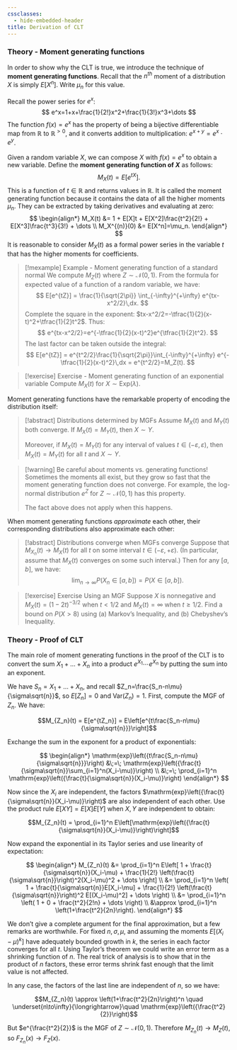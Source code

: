 ```yaml
---
cssclasses:
  - hide-embedded-header
title: Derivation of CLT
---
```

### Theory - Moment generating functions

In order to show why the CLT is true, we introduce the technique of **moment generating functions**. Recall that the $n^{th}$ moment of a distribution $X$ is simply $E[X^n]$. Write $\mu_n$ for this value.

Recall the power series for $e^x$: 
$$
e^x=1+x+\frac{1}{2!}x^2+\frac{1}{3!}x^3+\dots
$$
The function $f(x)=e^x$ has the property of being a bijective differentiable map from $\mathbb{R}$ to $\mathbb{R}^{>0}$, and it converts addition to multiplication: $e^{x+y}=e^x\cdot e^y$.

Given a random variable $X$, we can compose $X$ with $f(x)=e^x$ to obtain a new variable. Define the **moment generating function of $X$** as follows: 
$$
M_X(t) = E[e^{tX}].
$$
This is a function of $t\in\mathbb{R}$ and returns values in $\mathbb{R}$. It is called the moment generating function because it contains the data of all the higher moments $\mu_n$. They can be extracted by taking derivatives and evaluating at zero: 
$$
\begin{align*}
M_X(t) &= 1 + E[X]t + E[X^2]\frac{t^2}{2!} + E[X^3]\frac{t^3}{3!} + \dots \\
M_X^{(n)}(0) &= E[X^n]=\mu_n.
\end{align*}
$$
It is reasonable to consider $M_X(t)$ as a formal power series in the variable $t$ that has the higher moments for coefficients.

> [!mexample] Example - Moment generating function of a standard normal
> We compute $M_Z(t)$ where $Z\sim\mathcal{N}(0,1)$. From the formula for expected value of a function of a random variable, we have: 
> $$
> E[e^{tZ}] = \frac{1}{\sqrt{2\pi}} \int_{-\infty}^{+\infty} e^{tx-x^2/2}\,dx.
> $$
> Complete the square in the exponent: $tx-x^2/2=-\tfrac{1}{2}(x-t)^2+\tfrac{1}{2}t^2$. Thus: 
> $$
> e^{tx-x^2/2}=e^{-\tfrac{1}{2}(x-t)^2}e^{\tfrac{1}{2}t^2}.
> $$
> The last factor can be taken outside the integral: 
> $$
> E[e^{tZ}] = e^{t^2/2}\frac{1}{\sqrt{2\pi}}\int_{-\infty}^{+\infty} e^{-\tfrac{1}{2}(x-t)^2}\,dx = e^{t^2/2}=M_Z(t).
> $$

> [!exercise] Exercise - Moment generating function of an exponential variable
> Compute $M_X(t)$ for $X\sim\mathrm{Exp}(\lambda)$.

Moment generating functions have the remarkable property of encoding the distribution itself: 

> [!abstract] Distributions determined by MGFs
> Assume $M_X(t)$ and $M_Y(t)$ both converge. If $M_X(t)=M_Y(t)$, then $X\sim Y$.
> 
> Moreover, if $M_X(t)=M_Y(t)$ for any interval of values $t\in(-\varepsilon,\varepsilon)$, then $M_X(t)=M_Y(t)$ for all $t$ and $X\sim Y$.

> [!warning] Be careful about moments vs. generating functions!
> Sometimes the moments all exist, but they grow so fast that the moment generating function does not converge. For example, the log-normal distribution $e^Z$ for $Z\sim\mathcal{N}(0,1)$ has this property.
> 
> The fact above does not apply when this happens.

When moment generating functions *approximate* each other, their corresponding distributions also approximate each other: 

> [!abstract] Distributions converge when MGFs converge
> Suppose that $M_{X_n}(t)\to M_X(t)$ for all $t$ on some interval $t\in (-\varepsilon,+\varepsilon)$. (In particular, assume that $M_X(t)$ converges on some such interval.) Then for any $[a,b]$, we have: 
> $$
> \lim_{n\to\infty} P(X_n\in [a,b]) = P(X\in [a,b]).
> $$

> [!exercise] Exercise Using an MGF
> Suppose $X$ is nonnegative and $M_X(t)=(1-2t)^{-3/2}$ when $t<1/2$ and $M_X(t)=\infty$ when $t\geq 1/2$. Find a bound on $P(X>8)$ using (a) Markov’s Inequality, and (b) Chebyshev’s Inequality.

### Theory - Proof of CLT

The main role of moment generating functions in the proof of the CLT is to convert the sum $X_1+\dots+X_n$ into a product $e^{X_1}\cdots e^{X_n}$ by putting the sum into an exponent.

We have $S_n=X_1+\dots+X_n$, and recall $Z_n=\frac{S_n-n\mu}{\sigma\sqrt{n}}$, so $E[Z_n]=0$ and $\mathrm{Var}(Z_n)=1$. First, compute the MGF of $Z_n$. We have: 

$$M_{Z_n}(t) = E[e^{tZ_n}] = E\left[e^{t\frac{S_n-n\mu}{\sigma\sqrt{n}}}\right]$$

Exchange the sum in the exponent for a product of exponentials: 

$$
\begin{align*}
\mathrm{exp}\left({t\frac{S_n-n\mu}{\sigma\sqrt{n}}}\right) &\;=\;  \mathrm{exp}\left({\frac{t}{\sigma\sqrt{n}}\sum_{i=1}^n(X_i-\mu)}\right) \\
&\;=\;  \prod_{i=1}^n \mathrm{exp}\left({\frac{t}{\sigma\sqrt{n}}(X_i-\mu)}\right)
\end{align*}
$$

Now since the $X_i$ are independent, the factors $\mathrm{exp}\left({\frac{t}{\sigma\sqrt{n}}(X_i-\mu)}\right)$ are also independent of each other. Use the product rule $E[XY]=E[X]E[Y]$ when $X,Y$ are independent to obtain: 

$$M_{Z_n}(t) = \prod_{i=1}^n E\left[\mathrm{exp}\left({\frac{t}{\sigma\sqrt{n}}(X_i-\mu)}\right)\right]$$

Now expand the exponential in its Taylor series and use linearity of expectation: 

$$
\begin{align*}
M_{Z_n}(t) &=  \prod_{i=1}^n E\left[ 1 + \frac{t}{\sigma\sqrt{n}}(X_i-\mu) + \frac{1}{2!} \left(\frac{t}{\sigma\sqrt{n}}\right)^2(X_i-\mu)^2 + \dots \right] \\
&= \prod_{i=1}^n \left( 1 + \frac{t}{\sigma\sqrt{n}}E[X_i-\mu] + \frac{1}{2!} \left(\frac{t}{\sigma\sqrt{n}}\right)^2 E[(X_i-\mu)^2] + \dots \right) \\
&= \prod_{i=1}^n \left( 1 + 0 + \frac{t^2}{2!n} + \dots \right) \\
&\approx \prod_{i=1}^n \left(1+\frac{t^2}{2n}\right).
\end{align*}
$$

We don’t give a complete argument for the final approximation, but a few remarks are worthwhile. For fixed $n,\sigma,\mu$, and assuming the moments $E[(X_i-\mu)^k]$ have adequately bounded growth in $k$, the series in each factor converges for all $t$. Using Taylor’s theorem we could write an error term as a shrinking function of $n$. The real trick of analysis is to show that in the product of $n$ factors, these error terms shrink fast enough that the limit value is not affected.

In any case, the factors of the last line are independent of $n$, so we have: 

$$M_{Z_n}(t) \approx \left(1+\frac{t^2}{2n}\right)^n \quad \underset{n\to\infty}{\longrightarrow}\quad \mathrm{exp}\left({\frac{t^2}{2}}\right)$$

But $e^{\frac{t^2}{2}}$ is the MGF of $Z\sim\mathcal{N}(0,1)$. Therefore $M_{Z_n}(t)\to M_Z(t)$, so $F_{Z_n}(x)\to F_Z(x)$.
